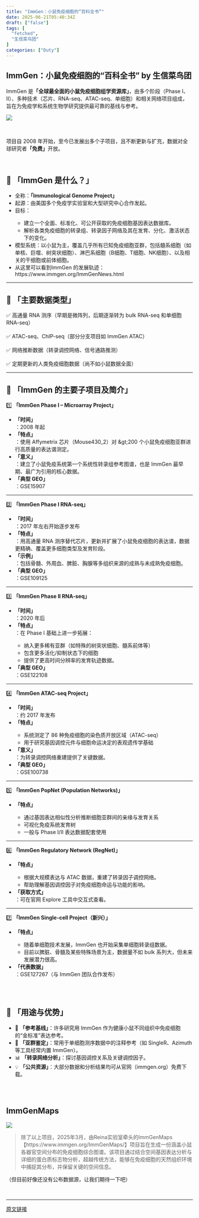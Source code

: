 ```yaml
---
title: "ImmGen：小鼠免疫细胞的“百科全书”"
date: 2025-06-21T05:40:34Z
draft: ["false"]
tags: [
  "fetched",
  "生信菜鸟团"
]
categories: ["Duty"]
---
```

ImmGen：小鼠免疫细胞的“百科全书” by 生信菜鸟团
------
<div><section data-pm-slice="0 0 []"><p><span leaf="">ImmGen 是</span><strong><span leaf="">「全球最全面的小鼠免疫细胞组学资源库」</span></strong><span leaf="">，由多个阶段（Phase I、II）、多种技术（芯片、RNA-seq、ATAC-seq、单细胞）和相关网络项目组成，旨在为免疫学和系统生物学研究提供最可靠的基线与参考。</span></p><section nodeleaf=""><img data-backh="255" data-backw="562" data-imgfileid="100051585" data-ratio="0.453125" data-s="300,640" data-src="https://mmbiz.qpic.cn/mmbiz_png/iaRJcrq2Los9XMEa2BbtvBdrLn7WFwXgYGyYHaQvuPepNicY4icia61w4jDe43p8nbe2ejbAkic0SMibd1QKgNcicN8eg/640?wx_fmt=png&amp;from=appmsg" data-type="png" data-w="1280" type="block" src="https://mmbiz.qpic.cn/mmbiz_png/iaRJcrq2Los9XMEa2BbtvBdrLn7WFwXgYGyYHaQvuPepNicY4icia61w4jDe43p8nbe2ejbAkic0SMibd1QKgNcicN8eg/640?wx_fmt=png&amp;from=appmsg"></section><p><span leaf=""><br></span></p><p><span leaf="">项目自 2008 年开始，至今已发展出多个子项目，且不断更新与扩充，数据对全球研究者</span><strong><span leaf="">「免费」</span></strong><span leaf="">开放。</span></p><p><span leaf=""><br></span></p><h2><span leaf="">📌 </span><strong><span leaf="">「ImmGen 是什么？」</span></strong></h2><ul><li><section><span leaf="">全称：</span><strong><span leaf="">「Immunological Genome Project」</span></strong></section></li><li><section><span leaf="">起源：由美国多个免疫学实验室和大型研究中心合作发起。</span></section></li><li><section><span leaf="">目标：</span></section></li><ul><li><section><span leaf="">建立一个全面、标准化、可公开获取的免疫细胞基因表达数据库。</span></section></li><li><section><span leaf="">解析各类免疫细胞的转录组、转录因子网络及其在发育、分化、激活状态下的变化。</span></section></li></ul><li><section><span leaf="">模型系统：以小鼠为主，覆盖几乎所有已知免疫细胞亚群，包括髓系细胞（如单核、巨噬、树突状细胞）、淋巴系细胞（B细胞、T细胞、NK细胞）、以及相关的干细胞或前体细胞。</span></section></li><li><section><span leaf="">从这里可以看到ImmGen 的发展轨迹：https://www.immgen.org/ImmGenNews.html</span></section></li></ul><hr><h2><span leaf="">📌 </span><strong><span leaf="">「主要数据类型」</span></strong></h2><p><span leaf="">✅ 高通量 RNA 测序（早期是微阵列，后期逐渐转为 bulk RNA-seq 和单细胞 RNA-seq）</span><span leaf=""><br></span><span leaf=""><br></span><span leaf="">✅ ATAC-seq、ChIP-seq（部分分支项目如 ImmGen ATAC）</span><span leaf=""><br></span><span leaf=""><br></span><span leaf="">✅ 网络推断数据（转录调控网络、信号通路推测）</span><span leaf=""><br></span><span leaf=""><br></span><span leaf="">✅ 定期更新的人类免疫细胞数据（尚不如小鼠数据全面）</span></p><hr><h2><span leaf="">📌 </span><strong><span leaf="">「ImmGen 的主要子项目及简介」</span></strong></h2><p><span leaf="">1️⃣ </span><strong><span leaf="">「ImmGen Phase I – Microarray Project」</span></strong></p><ul><li><strong><span leaf="">「时间」</span></strong><section><span leaf="">：2008 年起</span></section></li><li><strong><span leaf="">「特点」</span></strong><section><span leaf="">：使用 Affymetrix 芯片（Mouse430_2）对 &amp;gt;200 个小鼠免疫细胞亚群进行高质量的表达谱测定。</span></section></li><li><strong><span leaf="">「意义」</span></strong><section><span leaf="">：建立了小鼠免疫系统第一个系统性转录组参考图谱，也是 ImmGen 最早期、最广为引用的核心数据。</span></section></li><li><strong><span leaf="">「典型 GEO」</span></strong><section><span leaf="">：GSE15907</span></section></li></ul><hr><p><span leaf="">2️⃣ </span><strong><span leaf="">「ImmGen Phase I RNA-seq」</span></strong></p><ul><li><strong><span leaf="">「时间」</span></strong><section><span leaf="">：2017 年左右开始逐步发布</span></section></li><li><strong><span leaf="">「特点」</span></strong><section><span leaf="">：用高通量 RNA 测序替代芯片，更新并扩展了小鼠免疫细胞的表达谱，数据更精确、覆盖更多细胞类型及发育阶段。</span></section></li><li><strong><span leaf="">「示例」</span></strong><section><span leaf="">：包括骨髓、外周血、脾脏、胸腺等多组织来源的成熟与未成熟免疫细胞。</span></section></li><li><strong><span leaf="">「典型 GEO」</span></strong><section><span leaf="">：GSE109125</span></section></li></ul><hr><p><span leaf="">3️⃣ </span><strong><span leaf="">「ImmGen Phase II RNA-seq」</span></strong></p><ul><li><strong><span leaf="">「时间」</span></strong><section><span leaf="">：2020 年后</span></section></li><li><strong><span leaf="">「特点」</span></strong><section><span leaf="">：在 Phase I 基础上进一步拓展：</span></section></li><ul><li><section><span leaf="">纳入更多稀有亚群（如特殊的树突状细胞、髓系前体等）</span></section></li><li><section><span leaf="">包含更多活化/抑制状态下的细胞</span></section></li><li><section><span leaf="">提供了更高时间分辨率的发育轨迹数据。</span></section></li></ul><li><strong><span leaf="">「典型 GEO」</span></strong><section><span leaf="">：GSE122108</span></section></li></ul><hr><p><span leaf="">4️⃣ </span><strong><span leaf="">「ImmGen ATAC-seq Project」</span></strong></p><ul><li><strong><span leaf="">「时间」</span></strong><section><span leaf="">：约 2017 年发布</span></section></li><li><strong><span leaf="">「特点」</span></strong></li></ul><ul><ul><li><section><span leaf="">系统测定了 86 种免疫细胞的染色质开放区域（ATAC-seq）</span></section></li><li><section><span leaf="">用于研究基因调控元件与细胞命运决定的表观遗传学基础</span></section></li></ul><li><strong><span leaf="">「意义」</span></strong><section><span leaf="">：为转录调控网络重建提供了关键数据。</span></section></li><li><strong><span leaf="">「典型 GEO」</span></strong><section><span leaf="">：GSE100738</span></section></li></ul><hr><p><span leaf="">5️⃣ </span><strong><span leaf="">「ImmGen PopNet (Population Networks)」</span></strong></p><ul><li><strong><span leaf="">「特点」</span></strong></li></ul><ul><ul><li><section><span leaf="">通过基因表达相似性分析推断细胞亚群间的亲缘与发育关系</span></section></li><li><section><span leaf="">可视化免疫系统发育树</span></section></li><li><section><span leaf="">一般与 Phase I/II 表达数据配套使用</span></section></li></ul></ul><hr><p><span leaf="">6️⃣ </span><strong><span leaf="">「ImmGen Regulatory Network (RegNet)」</span></strong></p><ul><li><strong><span leaf="">「特点」</span></strong></li></ul><ul><ul><li><section><span leaf="">根据大规模表达与 ATAC 数据，重建了转录因子调控网络。</span></section></li><li><section><span leaf="">帮助理解基因调控因子对免疫细胞命运与功能的影响。</span></section></li></ul><li><strong><span leaf="">「获取方式」</span></strong><section><span leaf="">：可在官网 Explore 工具中交互式查看。</span></section></li></ul><hr><p><span leaf="">7️⃣ </span><strong><span leaf="">「ImmGen Single-cell Project（新兴）」</span></strong></p><ul><li><strong><span leaf="">「特点」</span></strong></li></ul><ul><ul><li><section><span leaf="">随着单细胞技术发展，ImmGen 也开始采集单细胞转录组数据。</span></section></li><li><section><span leaf="">目前以脾脏、骨髓及某些特殊场景为主，数据量不如 bulk 系列大，但未来发展潜力很高。</span></section></li></ul><li><strong><span leaf="">「代表数据」</span></strong><section><span leaf="">：GSE127267（与 ImmGen 团队合作发布）</span></section></li></ul><section><span leaf=""><br></span></section><section><span leaf=""><br></span></section><h2><span leaf="">📌 </span><strong><span leaf="">「用途与优势」</span></strong></h2><ul><li><section><span leaf="">🎯 </span><strong><span leaf="">「参考基线」</span></strong><span leaf="">：许多研究用 ImmGen 作为健康小鼠不同组织中免疫细胞的“金标准”表达参考。</span></section></li><li><section><span leaf="">🔬 </span><strong><span leaf="">「亚群鉴定」</span></strong><span leaf="">：常用于单细胞测序数据中的注释参考（如 SingleR、Azimuth 等工具经常内置 ImmGen）。</span></section></li><li><section><span leaf="">📊 </span><strong><span leaf="">「转录网络分析」</span></strong><span leaf="">：探讨基因调控关系及关键调控因子。</span></section></li><li><section><span leaf="">💡 </span><strong><span leaf="">「公共资源」</span></strong><span leaf="">：大部分数据和分析结果均可从官网（immgen.org）免费下载。</span></section></li></ul><section><span leaf=""><br></span></section><section><span leaf=""><br></span></section><h2><span leaf="">ImmGenMaps</span></h2></section><section nodeleaf=""><img data-backh="281" data-backw="578" data-imgfileid="100051586" data-ratio="0.4859375" data-s="300,640" data-src="https://mmbiz.qpic.cn/mmbiz_png/iaRJcrq2Los9XMEa2BbtvBdrLn7WFwXgY2ONYias8hu1DmU3icLvgbUxflByGw7cp2Mwa8vPzUL30icEQ61ZqXtGGQ/640?wx_fmt=png&amp;from=appmsg" data-type="png" data-w="1280" type="block" src="https://mmbiz.qpic.cn/mmbiz_png/iaRJcrq2Los9XMEa2BbtvBdrLn7WFwXgY2ONYias8hu1DmU3icLvgbUxflByGw7cp2Mwa8vPzUL30icEQ61ZqXtGGQ/640?wx_fmt=png&amp;from=appmsg"></section><section data-pm-slice="0 0 []"><blockquote><p><span leaf="">除了以上项目，2025年3月，由Reina实验室牵头的ImmGenMaps【https://www.immgen.org/ImmGenMaps/】项目旨在生成一份涵盖小鼠各器官空间分布的免疫细胞综合图谱。该项目通过结合空间基因表达分析与详细的蛋白质标志物分析，超越传统方法，能够在免疫细胞的天然组织环境中捕捉其分布，并保留关键的空间信息。</span></p></blockquote><p><span leaf="">（但目前好像还没有公布数据源，让我们期待一下吧）</span></p></section><section><span leaf=""><br></span></section><p><mp-style-type data-value="10000"></mp-style-type></p></div>  
<hr>
<a href="https://mp.weixin.qq.com/s/xEKU6h4Q5Ceh9gA1AZI9aA",target="_blank" rel="noopener noreferrer">原文链接</a>
